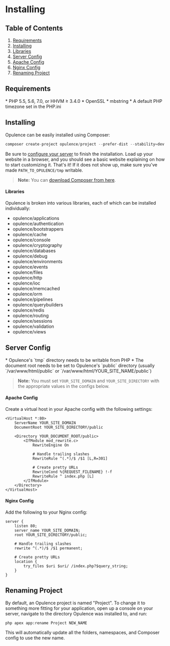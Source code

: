 # Installing

## Table of Contents
1. [Requirements](#requirements)
2. [Installing](#installing)
  1. [Libraries](#libraries)
3. [Server Config](#server-config)
  1. [Apache Config](#apache-config)
  2. [Nginx Config](#nginx-config)
4. [Renaming Project](#renaming-project)

<h2 id="requirements">Requirements</h2>
* PHP 5.5, 5.6, 7.0, or HHVM &ge; 3.4.0
* OpenSSL
* mbstring
* A default PHP timezone set in the PHP.ini

<h2 id="installing">Installing</h2>
Opulence can be easily installed using Composer:

```php
composer create-project opulence/project --prefer-dist --stability=dev
```

Be sure to [configure your server](#server-config) to finish the installation.  Load up your website in a browser, and you should see a basic website explaining on how to start customizing it.  That's it!  If it does not show up, make sure you've made `PATH_TO_OPULENCE/tmp` writable.

> **Note:** You can <a href="https://getcomposer.org/download/" target="_blank">download Composer from here</a>.

<h4 id="libraries">Libraries</h4>
Opulence is broken into various libraries, each of which can be installed individually:

* opulence/applications
* opulence/authentication
* opulence/bootstrappers
* opulence/cache
* opulence/console
* opulence/cryptography
* opulence/databases
* opulence/debug
* opulence/environments
* opulence/events
* opulence/files
* opulence/http
* opulence/ioc
* opulence/memcached
* opulence/orm
* opulence/pipelines
* opulence/querybuilders
* opulence/redis
* opulence/routing
* opulence/sessions
* opulence/validation
* opulence/views

<h2 id="server-config">Server Config</h2>
* Opulence's `tmp` directory needs to be writable from PHP
* The document root needs to be set to Opulence's `public` directory (usually `/var/www/html/public` or `/var/www/html/YOUR_SITE_NAME/public`)

> **Note:** You must set `YOUR_SITE_DOMAIN` and `YOUR_SITE_DIRECTORY` with the appropriate values in the configs below.

<h4 id="apache-config">Apache Config</h4>
Create a virtual host in your Apache config with the following settings:

```
<VirtualHost *:80>
    ServerName YOUR_SITE_DOMAIN
    DocumentRoot YOUR_SITE_DIRECTORY/public

    <Directory YOUR_DOCUMENT_ROOT/public>
        <IfModule mod_rewrite.c>
            RewriteEngine On

            # Handle trailing slashes
            RewriteRule ^(.*)/$ /$1 [L,R=301]

            # Create pretty URLs
            RewriteCond %{REQUEST_FILENAME} !-f
            RewriteRule ^ index.php [L]
        </IfModule>
    </Directory>
</VirtualHost>
```

<h4 id="nginx-config">Nginx Config</h4>
Add the following to your Nginx config:

```
server {
    listen 80;
    server_name YOUR_SITE_DOMAIN;
    root YOUR_SITE_DIRECTORY/public;
    
    # Handle trailing slashes
    rewrite ^(.*)/$ /$1 permanent;
    
    # Create pretty URLs
    location {
        try_files $uri $uri/ /index.php?$query_string;
    }
}
```

<h2 id="renaming-project">Renaming Project</h2>
By default, an Opulence project is named "Project".  To change it to something more fitting for your application, open up a console on your server, navigate to the directory Opulence was installed to, and run:

```
php apex app:rename Project NEW_NAME
```

This will automatically update all the folders, namespaces, and Composer config to use the new name.